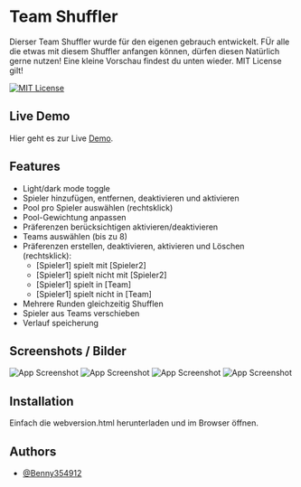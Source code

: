 

# Team Shuffler

Dierser Team Shuffler wurde für den eigenen gebrauch entwickelt. FÜr alle die etwas mit diesem Shuffler anfangen können, dürfen diesen Natürlich gerne nutzen! Eine kleine Vorschau findest du unten wieder. MIT License gilt!

[![MIT License](https://img.shields.io/badge/License-MIT-green.svg)]()

## Live Demo

Hier geht es zur Live [Demo](http://htmlpreview.github.io/?https://raw.githubusercontent.com/Benny354912/Team-Shuffle-Web-Edition/refs/heads/main/webversion.html).

## Features

- Light/dark mode toggle
- Spieler hinzufügen, entfernen, deaktivieren und aktivieren
- Pool pro Spieler auswählen (rechtsklick)
- Pool-Gewichtung anpassen
- Präferenzen berücksichtigen aktivieren/deaktivieren
- Teams auswählen (bis zu 8)
- Präferenzen erstellen, deaktivieren, aktivieren und Löschen (rechtsklick):
    - [Spieler1] spielt mit [Spieler2]
    - [Spieler1] spielt nicht mit [Spieler2]
    - [Spieler1] spielt in [Team]
    - [Spieler1] spielt nicht in [Team]
- Mehrere Runden gleichzeitig Shufflen
- Spieler aus Teams verschieben
- Verlauf speicherung

## Screenshots / Bilder

![App Screenshot](https://camo.githubusercontent.com/0f2face56e0c6f26d04910206c929e9500f3fad8df705bed891e9ebc279f9170/68747470733a2f2f6c69747465722e636174626f782e6d6f652f686a6f7a71612e706e67)
![App Screenshot](https://camo.githubusercontent.com/24c4f33963abc9fe0394df4a814f155d4dcfb2a2fab80006205feb684ed7743f/68747470733a2f2f6c69747465722e636174626f782e6d6f652f6639303230752e706e67)
![App Screenshot](https://camo.githubusercontent.com/9d164bac75e75fa82c7bd26854b01134184b5f8da1b3da7e6075332cfecc084f/68747470733a2f2f6c69747465722e636174626f782e6d6f652f687534356e322e706e67)
![App Screenshot](https://camo.githubusercontent.com/d9b2f83fb657ed6532a8a356190746d00bd964a42f9ca6ac50d1ac6ccbd18f72/68747470733a2f2f6c69747465722e636174626f782e6d6f652f6763653230622e706e67)

## Installation

Einfach die webversion.html herunterladen und im Browser öffnen.
## Authors

- [@Benny354912](https://www.github.com/Benny354912)

